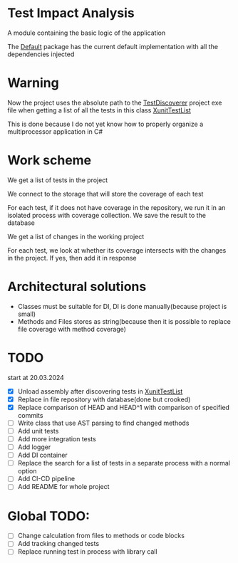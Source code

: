 # Test Impact Analysis

A module containing the basic logic of the application

The [Default](./Default) package has the current default implementation with all the dependencies injected

# Warning

Now the project uses the absolute path to the [TestDiscoverer](../TestDiscoverer) project exe file when getting a list of all the tests in this class [XunitTestList](./Tests/Impl/XunitTestList.cs)

This is done because I do not yet know how to properly organize a multiprocessor application in C#

# Work scheme

We get a list of tests in the project

We connect to the storage that will store the coverage of each test

For each test, if it does not have coverage in the repository, we run it in an isolated process with coverage collection. We save the result to the database

We get a list of changes in the working project

For each test, we look at whether its coverage intersects with the changes in the project. If yes, then add it in response

# Architectural solutions

- Classes must be suitable for DI, DI is done manually(because project is small)
- Methods and Files stores as string(because then it is possible to replace file coverage with method coverage)

# TODO

start at 20.03.2024

- [x] Unload assembly after discovering tests in [XunitTestList](./Tests/Impl/XunitTestList.cs)
- [x] Replace in file repository with database(done but crooked)
- [x] Replace comparison of HEAD and HEAD^1 with comparison of specified commits
- [ ] Write class that use AST parsing to find changed methods
- [ ] Add unit tests
- [ ] Add more integration tests
- [ ] Add logger
- [ ] Add DI container
- [ ] Replace the search for a list of tests in a separate process with a normal option
- [ ] Add CI-CD pipeline
- [ ] Add README for whole project

# Global TODO:

- [ ] Change calculation from files to methods or code blocks
- [ ] Add tracking changed tests
- [ ] Replace running test in process with library call
